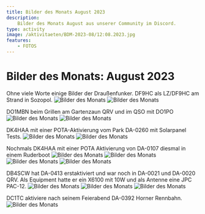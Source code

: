 ```yaml
---
title: Bilder des Monats August 2023
description:
    Bilder des Monats August aus unserer Community im Discord.
type: activity
image: /aktivitaeten/BDM-2023-08/12:08.2023.jpg
features:
    - FOTOS
---
```


# Bilder des Monats: August 2023

Ohne viele Worte einige Bilder der Draußenfunker.
DF9HC  als LZ/DF9HC am Strand in Sozopol.
![Bilder des Monats](/aktivitaeten/BDM-2023-08/1:08.2023.jpg)
![Bilder des Monats](/aktivitaeten/BDM-2023-08/2:08.2023.jpg)

DO1MBN beim Grillen am Gartenzaun QRV und im QSO mit DO1PO
![Bilder des Monats](/aktivitaeten/BDM-2023-08/3:08.2023.jpg)
![Bilder des Monats](/aktivitaeten/BDM-2023-08/4:08.2023.jpg)

DK4HAA mit einer POTA-Aktivierung vom Park DA-0260 mit Solarpanel Tests.
![Bilder des Monats](/aktivitaeten/BDM-2023-08/5:08.2023.jpg)
![Bilder des Monats](/aktivitaeten/BDM-2023-08/6:08.2023.jpg)

Nochmals DK4HAA mit einer POTA Aktivierung von DA-0107 diesmal in einem Ruderboot
![Bilder des Monats](/aktivitaeten/BDM-2023-08/7:08.2023.jpg)
![Bilder des Monats](/aktivitaeten/BDM-2023-08/8:08.2023.jpg)
![Bilder des Monats](/aktivitaeten/BDM-2023-08/9:08.2023.jpg)
![Bilder des Monats](/aktivitaeten/BDM-2023-08/10:08.2023.jpg)

DB4SCW hat DA-0413 erstaktiviert und war noch in DA-0021 und DA-0020 QRV.
Als Equipment hatte er ein X6100 mit 10W und als Antenne eine JPC PAC-12.
![Bilder des Monats](/aktivitaeten/BDM-2023-08/11:08.2023.jpg)
![Bilder des Monats](/aktivitaeten/BDM-2023-08/12:08.2023.jpg)
![Bilder des Monats](/aktivitaeten/BDM-2023-08/13:08.2023.jpg)

DC1TC aktiviere nach seinem Feierabend DA-0392 Horner Rennbahn.
![Bilder des Monats](/aktivitaeten/BDM-2023-08/14:08.2023.jpg)
